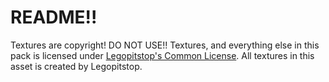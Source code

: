 # README!!
Textures are copyright! DO NOT USE!! Textures, and everything else in this pack is licensed under [Legopitstop's Common License](https://lpsmods.devlegopitstops-common-license.html). All textures in this asset is created by Legopitstop.